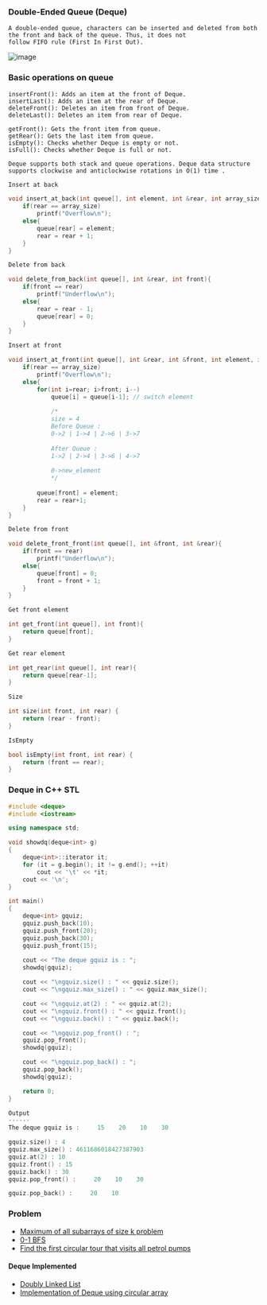 ### Double-Ended Queue (Deque)
```
A double-ended queue, characters can be inserted and deleted from both the front and back of the queue. Thus, it does not 
follow FIFO rule (First In First Out).
```
![image](https://user-images.githubusercontent.com/59710234/154791143-282676d0-f29f-4a38-8c15-9cf9e9f301f5.png)

### Basic operations on queue
```
insertFront(): Adds an item at the front of Deque.
insertLast(): Adds an item at the rear of Deque.
deleteFront(): Deletes an item from front of Deque.
deleteLast(): Deletes an item from rear of Deque.

getFront(): Gets the front item from queue.
getRear(): Gets the last item from queue.
isEmpty(): Checks whether Deque is empty or not.
isFull(): Checks whether Deque is full or not.
```
```
Deque supports both stack and queue operations. Deque data structure supports clockwise and anticlockwise rotations in O(1) time .
```
```c++
Insert at back

void insert_at_back(int queue[], int element, int &rear, int array_size){
    if(rear == array_size)
        printf("Overflow\n");
    else{
        queue[rear] = element;
        rear = rear + 1;
    }
}
```
```c++
Delete from back

void delete_from_back(int queue[], int &rear, int front){
    if(front == rear)
        printf("Underflow\n");
    else{
        rear = rear - 1;
        queue[rear] = 0;
    }
}
```
```c++
Insert at front

void insert_at_front(int queue[], int &rear, int &front, int element, int array_size){
    if(rear == array_size)
        printf("Overflow\n");
    else{
        for(int i=rear; i>front; i--)
            queue[i] = queue[i-1]; // switch element
            
            /*
            size = 4
            Before Queue :
            0->2 | 1->4 | 2->6 | 3->7
            
            After Queue :
            1->2 | 2->4 | 3->6 | 4->7
            
            0->new_element
            */
            
        queue[front] = element;
        rear = rear+1;
    }
}
```
```c++
Delete from front

void delete_front_front(int queue[], int &front, int &rear){
    if(front == rear)
        printf("Underflow\n");
    else{
        queue[front] = 0;
        front = front + 1;
    }
}
```
```c++
Get front element

int get_front(int queue[], int front){
    return queue[front];
}
```
```c++
Get rear element

int get_rear(int queue[], int rear){
    return queue[rear-1];
}
```
```c++
Size

int size(int front, int rear) {
    return (rear - front);
}
```
```c++
IsEmpty

bool isEmpty(int front, int rear) {
    return (front == rear);
}
```

### Deque in C++ STL

```c++
#include <deque>
#include <iostream>

using namespace std;

void showdq(deque<int> g)
{
	deque<int>::iterator it;
	for (it = g.begin(); it != g.end(); ++it)
		cout << '\t' << *it;
	cout << '\n';
}

int main()
{
	deque<int> gquiz;
	gquiz.push_back(10);
	gquiz.push_front(20);
	gquiz.push_back(30);
	gquiz.push_front(15);
    
	cout << "The deque gquiz is : ";
	showdq(gquiz);

	cout << "\ngquiz.size() : " << gquiz.size();
	cout << "\ngquiz.max_size() : " << gquiz.max_size();

	cout << "\ngquiz.at(2) : " << gquiz.at(2);
	cout << "\ngquiz.front() : " << gquiz.front();
	cout << "\ngquiz.back() : " << gquiz.back();

	cout << "\ngquiz.pop_front() : ";
	gquiz.pop_front();
	showdq(gquiz);

	cout << "\ngquiz.pop_back() : ";
	gquiz.pop_back();
	showdq(gquiz);

	return 0;
}

Output
------
The deque gquiz is :     15    20    10    30

gquiz.size() : 4
gquiz.max_size() : 4611686018427387903
gquiz.at(2) : 10
gquiz.front() : 15
gquiz.back() : 30
gquiz.pop_front() :     20    10    30

gquiz.pop_back() :     20    10
```

### Problem
* [Maximum of all subarrays of size k problem](https://www.geeksforgeeks.org/maximum-of-all-subarrays-of-size-k/)
* [ 0-1 BFS ](https://www.geeksforgeeks.org/0-1-bfs-shortest-path-binary-graph/)
* [Find the first circular tour that visits all petrol pumps](https://www.geeksforgeeks.org/find-a-tour-that-visits-all-stations/)

#### Deque Implemented
* [Doubly Linked List](https://www.geeksforgeeks.org/doubly-linked-list/)
* [Implementation of Deque using circular array](https://www.geeksforgeeks.org/implementation-deque-using-circular-array/)
